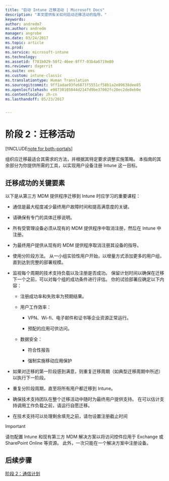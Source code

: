 ```yaml
---
title: "启动 Intune 迁移活动 | Microsoft Docs"
description: "本文提供有关如何启动迁移活动的指导。"
keywords: 
author: andredm7
ms.author: andredm
manager: angrobe
ms.date: 03/24/2017
ms.topic: article
ms.prod: 
ms.service: microsoft-intune
ms.technology: 
ms.assetid: f781b029-50f2-46ee-8ff7-03b4a6719e80
ms.reviewer: dagerrit
ms.suite: ems
ms.custom: intune-classic
ms.translationtype: Human Translation
ms.sourcegitcommit: 9ff1adae93fe6873f5551cf58b1a2e89638dee85
ms.openlocfilehash: e98730105044d2147d9be37002fc20ec2de8eb0e
ms.contentlocale: zh-cn
ms.lasthandoff: 05/23/2017


---
```


# <a name="phase-2-migration-campaign"></a>阶段 2：迁移活动

[!INCLUDE[note for both-portals](../includes/note-for-both-portals.md)]

组织应迁移最适合其需求的方法，并根据其特定要求调整实施策略。 本指南的其余部分为你提供所需的工具，以实现用户设备注册 Intune 这一目标。

## <a name="keys-to-a-successful-migration"></a>迁移成功的关键要素

以下是从第三方 MDM 提供程序迁移到 Intune 时应学习的重要课程：

-   通信是最大程度减少最终用户故障时间和提高满意度的关键。

-   请确保有专门的具体迁移说明。

-   所有受管理设备必须从现有的 MDM 提供程序中取消注册，然后在 Intune 中注册。

-   为最终用户提供从现有的 MDM 提供程序取消注册其设备的指导。

-   使用分阶段方法。 从一小组实验性用户开始，以增量方式添加更多的用户组，直到达到完整的部署规模。

-   监视每个周期的技术支持负载以及注册是否成功。 保留计划时间以确保在迁移下一个之前，可以对每个组的成功条件进行评估。 你的试验部署应确定以下内容：

    -   注册成功率和失败率为预期结果。

    -   用户工作效率：

        -   VPN、Wi-fi、电子邮件和证书等企业资源正常运行。

        -   预配的应用可供访问。

    -   数据安全：

        -   符合性报告

        -   强制实施移动应用保护

-   如果对迁移的第一阶段感到满意，则重复迁移周期（如典型迁移周期中所述）以执行下一阶段。

-   重复分阶段周期，直至将所有用户都迁移到 Intune。

-   确保技术支持团队在整个迁移活动中随时为最终用户提供支持。 在可以估计支持调用工作负载之前，请运行自愿迁移。

-   在技术支持可以处理剩余填充之前，请勿设置注册截止时间

> [!IMPORTANT] 
> 请勿配置 Intune 和现有第三方 MDM 解决方案以将访问控件应用于 Exchange 或 SharePoint Online 等资源。 此外，一次只能在一个解决方案中注册设备。

## <a name="next-steps"></a>后续步骤

[阶段 2：通信计划](/intune-classic/plan-design/migration-phase2-communication-plan)

